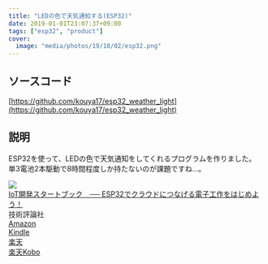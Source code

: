 ```yaml
---
title: "LEDの色で天気通知する(ESP32)"
date: 2019-01-01T23:07:37+09:00
tags: ["esp32", "product"]
cover:
  image: "media/photos/19/10/02/esp32.png"
---
```


## ソースコード
[https://github.com/kouya17/esp32_weather_light](https://github.com/kouya17/esp32_weather_light)

## 説明
ESP32を使って、LEDの色で天気通知をしてくれるプログラムを作りました。  
単3電池2本駆動で8時間程度しか持たないのが課題ですね…。

<div class="kattene">
    <div class="kattene__imgpart"><a target="_blank" rel="noopener" href="https://www.amazon.co.jp/gp/product/B07W59XH6V/ref=as_li_tl?ie=UTF8&camp=247&creative=1211&creativeASIN=B07W59XH6V&linkCode=as2&tag=kouya17-22&linkId=d4e55c926f36778ff55ad7d0b98164d7"><img src="https://ws-fe.amazon-adsystem.com/widgets/q?_encoding=UTF8&MarketPlace=JP&ASIN=B07W59XH6V&ServiceVersion=20070822&ID=AsinImage&WS=1&Format=_SL160_&tag=kouya17-22"></a></div>
    <div class="kattene__infopart">
      <div class="kattene__title"><a target="_blank" rel="noopener" href="https://www.amazon.co.jp/gp/product/B07W59XH6V/ref=as_li_tl?ie=UTF8&camp=247&creative=1211&creativeASIN=B07W59XH6V&linkCode=as2&tag=kouya17-22&linkId=d4e55c926f36778ff55ad7d0b98164d7">IoT開発スタートブック　── ESP32でクラウドにつなげる電子工作をはじめよう！</a></div>
      <div class="kattene__description">技術評論社</div>
      <div class="kattene__btns __four">
        <div><a class="kattene__btn __orange" target="_blank" rel="noopener" href="https://www.amazon.co.jp/gp/product/4297107368/ref=as_li_tl?ie=UTF8&camp=247&creative=1211&creativeASIN=4297107368&linkCode=as2&tag=kouya17-22&linkId=a950aae2577a3f99da467c75814b2d9c">Amazon</a></div>
        <div><a class="kattene__btn __blue" target="_blank" rel="noopener" href="https://www.amazon.co.jp/gp/product/B07W59XH6V/ref=as_li_tl?ie=UTF8&camp=247&creative=1211&creativeASIN=B07W59XH6V&linkCode=as2&tag=kouya17-22&linkId=d4e55c926f36778ff55ad7d0b98164d7">Kindle</a></div>
        <div><a class="kattene__btn __red" target="_blank" rel="noopener" href="https://hb.afl.rakuten.co.jp/ichiba/1592b466.7f5ea7c8.1592b467.70471b78/?pc=https%3A%2F%2Fitem.rakuten.co.jp%2Frakutenkobo-ebooks%2Fefa463d66b3034a19cbc28f8592289cd%2F&link_type=hybrid_url&ut=eyJwYWdlIjoiaXRlbSIsInR5cGUiOiJoeWJyaWRfdXJsIiwic2l6ZSI6IjI0MHgyNDAiLCJuYW0iOjEsIm5hbXAiOiJyaWdodCIsImNvbSI6MSwiY29tcCI6ImxlZnQiLCJwcmljZSI6MSwiYm9yIjoxLCJjb2wiOjAsImJidG4iOjEsInByb2QiOjB9">楽天</a></div>
        <div><a class="kattene__btn __green" target="_blank" rel="noopener" href="https://hb.afl.rakuten.co.jp/ichiba/1585b2d3.e3af76f2.1585b2d4.494d3f80/?pc=https%3A%2F%2Fitem.rakuten.co.jp%2Fbook%2F15975238%2F&link_type=hybrid_url&ut=eyJwYWdlIjoiaXRlbSIsInR5cGUiOiJoeWJyaWRfdXJsIiwic2l6ZSI6IjI0MHgyNDAiLCJuYW0iOjEsIm5hbXAiOiJyaWdodCIsImNvbSI6MSwiY29tcCI6ImxlZnQiLCJwcmljZSI6MSwiYm9yIjoxLCJjb2wiOjAsImJidG4iOjEsInByb2QiOjB9">楽天Kobo</a></div>
      </div>
    </div>
</div>
